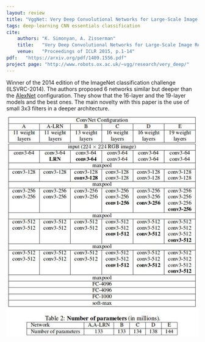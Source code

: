```yaml
---
layout: review
title: "VggNet: Very Deep Convolutional Networks for Large-Scale Image Recognition"
tags: deep-learning CNN essentials classification
cite:
    authors: "K. Simonyan, A. Zisserman"
    title:   "Very Deep Convolutional Networks for Large-Scale Image Recognition"
    venue:   "Proceedings of ICLR 2015, p.1-14"
pdf:   "https://arxiv.org/pdf/1409.1556.pdf"
project page: "http://www.robots.ox.ac.uk/~vgg/research/very_deep/"
---
```


 
Winner of the 2014 edition of the ImageNet classification challenge (ILSVRC-2014).  The authors proposed 6 networks similar but deeper than the [AlexNet](https://vitalab.github.io/deep-learning/2017/03/01/alexnet.html) configuration.  They show that the 16-layer and the 19-layer models and the best ones. The main novelty with this paper is the use of small 3x3 filters in a deeper architecture.

![](/article/images/vggnet/vggnet.jpg)

